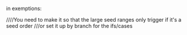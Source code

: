 in exemptions:

////You need to make it so that the large seed ranges only trigger if it's a seed order
///or set it up by branch for the ifs/cases
